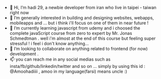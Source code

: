 - 👋 Hi, I’m hadi 29, a newbie developer from iran who live in taipei - taiwan right now 
- 👀 I’m generally interested in building and designing websites, webapps, mobileapps and ... but i think i'll focus on one of them in near future !
- 🌱 I’m currently learning javascript from udemy and i choosed the complete javaScript course from zero to expert by Mr. Jonas Schmedtman . well i'm almost at the end of this course but feeling super stressful ! i feel i don't know anything... 
- 💞️ I’m looking to collaborate on anything related to frontend (for now) development .
- 📫 you can reach me in any social medias such as insta/fb/github/linkedin/twitter and so on ... simply by using this id : @Amoohadiiii , amoo in my language(farsi) means uncle :)

<!---
Amoohadiiii/Amoohadiiii is a ✨ special ✨ repository because its `README.md` (this file) appears on your GitHub profile.
You can click the Preview link to take a look at your changes.
--->

